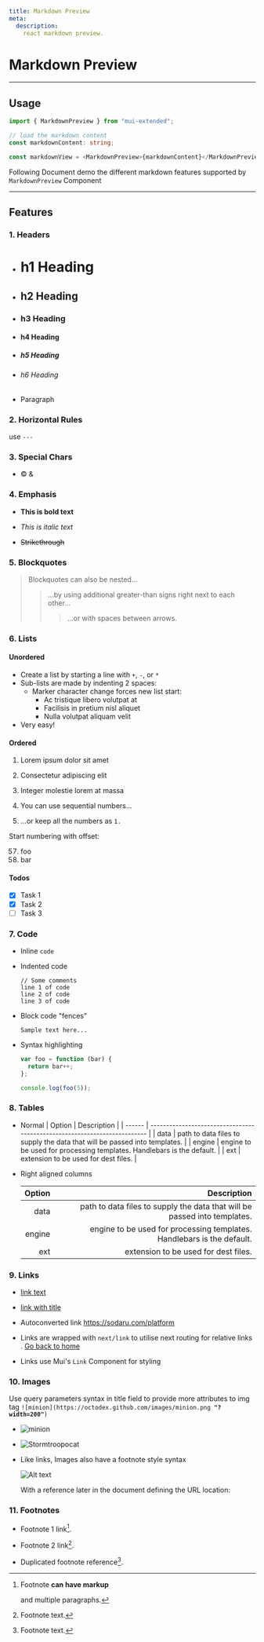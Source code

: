 ```YAML
title: Markdown Preview
meta:
  description:
    react markdown preview.
```

# Markdown Preview

---

## Usage

```typescript
import { MarkdownPreview } from "mui-extended";

// load the markdown content
const markdownContent: string;

const markdownView = <MarkdownPreview>{markdownContent}</MarkdownPreview>;
```

Following Document demo the different markdown features supported by `MarkdownPreview` Component

---

## Features

### 1. Headers

- # h1 Heading

- ## h2 Heading

- ### h3 Heading

- #### h4 Heading

- ##### h5 Heading

- ###### h6 Heading

- Paragraph

### 2. Horizontal Rules

use `---`

### 3. Special Chars

- &copy; &amp;

### 4. Emphasis

- **This is bold text**

- _This is italic text_

- ~~Strikethrough~~

### 5. Blockquotes

> Blockquotes can also be nested...
>
> > ...by using additional greater-than signs right next to each other...
> >
> > > ...or with spaces between arrows.

### 6. Lists

#### Unordered

- Create a list by starting a line with `+`, `-`, or `*`
- Sub-lists are made by indenting 2 spaces:
  - Marker character change forces new list start:
    - Ac tristique libero volutpat at
    * Facilisis in pretium nisl aliquet
    - Nulla volutpat aliquam velit
- Very easy!

#### Ordered

1. Lorem ipsum dolor sit amet
2. Consectetur adipiscing elit
3. Integer molestie lorem at massa

4. You can use sequential numbers...
5. ...or keep all the numbers as `1.`

Start numbering with offset:

57. foo
1. bar

#### Todos

- [x] Task 1
- [x] Task 2
- [ ] Task 3

### 7. Code

- Inline `code`

- Indented code

      // Some comments
      line 1 of code
      line 2 of code
      line 3 of code

- Block code "fences"

  ```
  Sample text here...
  ```

- Syntax highlighting

  ```js
  var foo = function (bar) {
    return bar++;
  };

  console.log(foo(5));
  ```

### 8. Tables

- Normal
  | Option | Description |
  | ------ | ------------------------------------------------------------------------- |
  | data | path to data files to supply the data that will be passed into templates. |
  | engine | engine to be used for processing templates. Handlebars is the default. |
  | ext | extension to be used for dest files. |

- Right aligned columns

  | Option |                                                               Description |
  | -----: | ------------------------------------------------------------------------: |
  |   data | path to data files to supply the data that will be passed into templates. |
  | engine |    engine to be used for processing templates. Handlebars is the default. |
  |    ext |                                      extension to be used for dest files. |

### 9. Links

- [link text](https://sodaru.com)

- [link with title](https://sodaru.com "title text!")

- Autoconverted link https://sodaru.com/platform

- Links are wrapped with `next/link` to utilise next routing for relative links . [Go back to home](./)
- Links use Mui's `Link` Component for styling

### 10. Images

Use query parameters syntax in title field to provide more attributes to img tag `![minion](https://octodex.github.com/images/minion.png `**`"?width=200"`**`)`

- ![minion](https://octodex.github.com/images/minion.png "?width=200")
- ![Stormtroopocat](https://octodex.github.com/images/stormtroopocat.jpg "With Title and width?width=200")

- Like links, Images also have a footnote style syntax

  ![Alt text][id]

  With a reference later in the document defining the URL location:

  [id]: https://octodex.github.com/images/dojocat.jpg "The Dojocat?width=200"

### 11. Footnotes

- Footnote 1 link[^first].

- Footnote 2 link[^second].

- Duplicated footnote reference[^second].

[^first]: Footnote **can have markup**

    and multiple paragraphs.

[^second]: Footnote text.
